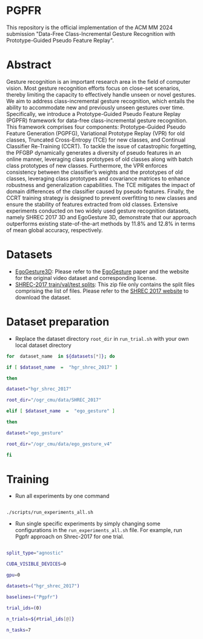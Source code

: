# PGPFR
This repository is the official implementation of the ACM MM 2024 submission "Data-Free Class-Incremental Gesture Recognition with Prototype-Guided Pseudo Feature Replay".

# Abstract
Gesture recognition is an important research area in the field of computer vision. Most gesture recognition efforts focus on close-set scenarios, thereby limiting the capacity to effectively handle unseen or novel gestures. We aim to address class-incremental gesture recognition, which entails the ability to accommodate new and previously unseen gestures over time. Specifically, we introduce a Prototype-Guided Pseudo Feature Replay (PGPFR) framework for data-free class-incremental gesture recognition. This framework comprises four components: Prototype-Guided Pseudo Feature Generation (PGPFG), Variational Prototype Replay (VPR) for old classes, Truncated Cross-Entropy (TCE) for new classes, and Continual Classifier Re-Training (CCRT). To tackle the issue of catastrophic forgetting, the PFGBP dynamically generates a diversity of pseudo features in an online manner, leveraging class prototypes of old classes along with batch class prototypes of new classes. Furthermore, the VPR enforces consistency between the classifier’s weights and the prototypes of old classes, leveraging class prototypes and covariance matrices to enhance robustness and generalization capabilities. The TCE mitigates the impact of domain differences of the classifier caused by pseudo features. Finally, the CCRT training strategy is designed to prevent overfitting to new classes and ensure the stability of features extracted from old classes. Extensive experiments conducted on two widely used gesture recognition datasets, namely SHREC 2017 3D and EgoGesture 3D, demonstrate that our approach outperforms existing state-of-the-art methods by 11.8% and 12.8% in terms of mean global accuracy, respectively.



# Datasets

* [EgoGesture3D](https://drive.google.com/file/d/1pHE0Q9MtVS5BLaV2CBN1rLP_Ed7nvfac/view?usp=drive_link): Please refer to the [EgoGesture](https://ieeexplore.ieee.org/document/8299578) paper and the website for the original video dataset and corresponding license.
* [SHREC-2017 train/val/test splits](https://drive.google.com/file/d/1o5T1b_jUG-czGp-xsGOFaVgzEJNEMnmh/view?usp=drive_link): This zip file only contains the split files comprising the list of files. Please refer to the [SHREC 2017 website](http://www-rech.telecom-lille.fr/shrec2017-hand/) to download the dataset.
  
# Dataset preparation

- Replace the dataset directory `root_dir` in `run_trial.sh` with your own local dataset directory
```bash
for  dataset_name  in ${datasets[*]}; do

if [ $dataset_name  =  "hgr_shrec_2017" ]

then

dataset="hgr_shrec_2017"

root_dir="/ogr_cmu/data/SHREC_2017"

elif [ $dataset_name  =  "ego_gesture" ]

then

dataset="ego_gesture"

root_dir="/ogr_cmu/data/ego_gesture_v4"

fi
```  

# Training

- Run all experiments by one command

```

./scripts/run_experiments_all.sh

```

- Run single specific experiments by simply changing some configurations in the `run_experiments_all.sh` file. For example, run Pgpfr approach on Shrec-2017 for one trial.

```bash

split_type="agnostic"

CUDA_VISIBLE_DEVICES=0

gpu=0

datasets=("hgr_shrec_2017")

baselines=("Pgpfr")

trial_ids=(0)

n_trials=${#trial_ids[@]}

n_tasks=7

```

